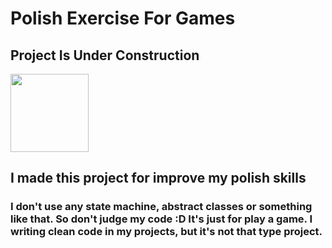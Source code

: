 # Polish Exercise For Games

<h2>Project Is Under Construction</h2>
<img style:"width=386 height=125" src="https://ps.w.org/easy-under-construction/assets/banner-772x250.png?rev=2417171"></img>

<h2>I made this project for improve my polish skills</h2>
<h3>I don't use any state machine, abstract classes or something like that. So don't judge my code :D It's just for play a game. I writing clean code in my projects, but it's not that type project.</h3>
